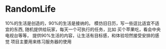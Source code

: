 # RandomLife
10%的生活是创造的，90%的生活是接纳的。 模仿旧日历，写一些逗比适宜不适宜的东西, 随机提供给玩家，每天一个可执行的任务，比如 买个苹果吃，看会中央电视台等等， 提供90%生活的内容，让生活有目标感，和体验坦然接受安排的感觉 项目主要用来练习服务器的使用
